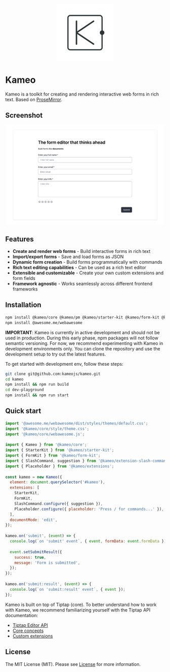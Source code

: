 <p align="center">
  <a href="#" target="_blank">
    <img src="./assets/logo.svg?sanitize=true" width="180" height="180" alt="Kameo" />
  </a>
</p>

# Kameo

Kameo is a toolkit for creating and rendering interactive web forms in rich text. Based on [ProseMirror](https://prosemirror.net/).

## Screenshot

<p align="center">
  <img src="./assets/screenshot.webp" width="600px" alt="Kameo screenshot" />
</p>

## Features
- **Create and render web forms** - Build interactive forms in rich text
- **Import/export forms** - Save and load forms as JSON
- **Dynamic form creation** - Build forms programmatically with commands
- **Rich text editing capabilities** - Can be used as a rich text editor
- **Extensible and customizable** - Create your own custom extensions and form fields
- **Framework agnostic** - Works seamlessly across different frontend frameworks

## Installation

```bash
npm install @kameo/core @kameo/pm @kameo/starter-kit @kameo/form-kit @kameo/extension-slash-command @kameo/extensions
npm install @awesome.me/webawesome
```

**IMPORTANT**: Kameo is currently in active development and should not be used in production. During this early phase, npm packages will not follow semantic versioning. For now, we recommend experimenting with Kameo in development environments only. You can clone the repository and use the development setup to try out the latest features.

To get started with development env, follow these steps:

```bash
git clone git@github.com:kameojs/kameo.git
cd kameo
npm install && npm run build
cd dev-playground
npm install && npm run start
```

## Quick start

```javascript
import '@awesome.me/webawesome/dist/styles/themes/default.css';
import '@kameo/core/style/theme.css';
import '@kameo/core/webawesome.js';

import { Kameo } from '@kameo/core';
import { StarterKit } from '@kameo/starter-kit';
import { FormKit } from '@kameo/form-kit';
import { SlashCommand, suggestion } from '@kameo/extension-slash-command';
import { Placeholder } from '@kameo/extensions';

const kameo = new Kameo({
  element: document.querySelector('#kameo'),
  extensions: [
    StarterKit,
    FormKit,
    SlashCommand.configure({ suggestion }),
    Placeholder.configure({ placeholder: 'Press / for commands...' }),
  ],
  documentMode: 'edit',
});

kameo.on('submit', (event) => {
  console.log(`on 'submit' event`, { event, formData: event.formData });

  event.setSubmitResult({
    success: true,
    message: 'Form is submitted',
  });
});

kameo.on('submit:result', (event) => {
  console.log(`on 'submit:result' event`, { event });
});
```

Kameo is built on top of Tiptap (core). To better understand how to work with Kameo, we recommend familiarizing yourself with the Tiptap API documentation:

- [Tiptap Editor API](https://tiptap.dev/docs/editor/api/editor)
- [Core concepts](https://tiptap.dev/docs/editor/core-concepts/introduction)
- [Custom extensions](https://tiptap.dev/docs/editor/extensions/custom-extensions)

## License

The MIT License (MIT). Please see [License](LICENSE) for more information.
